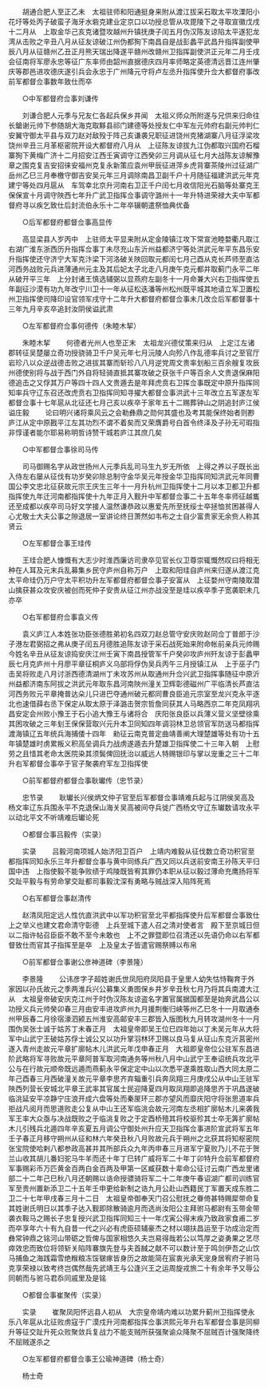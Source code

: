 <!-- { "loadSidebar": true } -->
　　胡通合肥人至正乙未　太祖驻师和阳通挺身来附从渡江拔采石取太平攻溧阳小花圩等处丙子破蛮子海牙水砦克建业定京口以功授总管从攻毘陵下之寻取宣徽戊戌十二月从　上取金华己亥克诸暨攻越州升镇抚庚子闰五月伪汉陈友谅陷太平遂犯龙湾从击败之辛丑八月从征友谅破江州伪都狥下南昌自是战彭蠡平武昌升指挥副使甲辰八月从征赣州乙丑正月熊天瑞出降遂平赣州改赣州卫指挥副使洪正元年二月壬戌会征南将军廖永忠等征广东率师由韶州直据德庆四月率师略定英德清远晋江连州肇庆等郡邑进攻德庆遂引兵会永忠于广州降元守将卢左丞升指挥使升佥大都督府事改前军都督佥事数年致仕而卒 

　　○中军都督府佥事刘谦传 

　　刘谦合肥人元季与兄友仁各起兵保乡井闻　太祖义师众所附遂与兄供来归命往长鎗谢元帅下参随胡大海克取黟县祁门建德等处授友仁中军左元帅府右副元帅判仁安翼守御太平县与双刀赵对敌殁于阵己亥谦袭兄职征进饶州克猪湖寨八月征浮梁攻饶州辛丑三月革枢密院开设大都督府八月从　上征陈友谅拔九江伪都取兴国府石榴寨狥下黄梅广济十二月招安江西壬寅调守江西癸卯三月调从征七月大战陈友谅解豫章之围克复吉安招徕安福州克复永新策应袁州甲辰征进萍乡虎背寨茶陵州过征湖广岳州乙巳三月奉檄守御吉安吴元年三月调除南昌卫副千户十月随征福建洪武元年克建宁等处四月扈从　车驾幸北京升河南右卫正千户闰七月收信阳光石脑等处寨克王保保宣十月调守陜西七年升广武卫指挥佥事调守潞州十一年升特进荣禄大夫中军都督府寻以疾乞致仕后封流伯永乐十二年卒辍朝遣祭恤典优备 

　　○后军都督府都督佥事高显传 

　　高显梁县人岁丙中　上驻师太平显来附从定金陵镇江攻下常宣池睦婺衢凡取江右湖广淮东浙西历升指挥佥事丁未尽充山东沂州益都济宁等处洪武元年平东昌乐安升指挥使还守济宁大军克汴梁下河洛破关陜回取元都闰七月己酉从克长芦师至直沽河西务战败元兵进薄通州元主及其后妃太子北走八月庚午克元都并取蓟门永平二年从破开平三年　上分封诸王慎选辅弼以显燕府左副冬十一月命兼大兴右卫指挥使五年副征沙漠有功九年改宁川卫十一年从征松迭潘等州松州既平城其地请立军卫置松州卫指挥使司降印设官领军戌守十二年升大都督府都督佥事未几改佥后军都督事十三年九月辛亥卒追封汝阴侯谥武肃 

　　○左军都督府佥事何德传（朱睦木挈） 

　　朱睦木挈 
　　何德者光州人也至正末　太祖龙兴德仗策来归从　上定江左诸郡转征吴楚屡立奇功授骁骑卫千户吴元年七月沅陵人向殄八作乱德率兵讨之至官厅岩珍八以众逆战德击败之进拔其寨而斩珍八八月逆党周文贵率划船三百余艘复攻辰州德使别将与战于西门外自将轻骑直抵其寨攻破之获张千户等百余人文贵退保麻阳德追击之又俘其万户等四十四人文贵遁去是年拜虎贲右卫挥佥事既定中原升指挥同知率兵守辽东召还改虎贲右卫指挥同知寻擢大都督佥事洪武十三年改立五军遂左军都督佥事十七年扈从北征还七月己亥以疾卒于家年五十二赐葬钟山之阴追封庐江侯谥庄毅 
　　论曰明兴诸将乘风云之会勒彝鼎之勋何其盛也及考其能保终始者则尠庐江从定中原戡平江左其功烈不谓不着矣而又荣膺爵号白首令终泽及子孙无可瑕指非惇谨者能尔耶易称明哲诗赞干城若庐江其庶几矣 

　　○中军都督佥事徐司马传 

　　司马御赐名字从政世扬州人元季兵乱司马生九岁无所依　上得之养以子既长出入侍左右屡从征伐有功岁癸卯除总制守金华吴元年授金华卫指挥同知洪武元年同曹国公李文忠北征获故元宗王庆生三年十一月升杭州卫指挥使十二月以本卫都卫升都指挥使九年迁河南都指挥使十九年正月入觐升中军都督佥事二十五年冬率师征越巂还至成都以疾卒司马好文学接人温然谦恭政以惠爱先所至抚绥士卒拯恤贫困甚得人心尤敬士大夫公事之隙退居一室讲论终日萧然如韦布之士自少富贵家无余赀人称其贤云 

　　○左军都督佥事王珪传 

　　王珪合肥人慷慨有大志少时淮西廉访司隶卒见官长仪卫尊崇辄慨然叹曰将相无种在人耳及元末兵乱募集乡民守庐州自称万户　上取和阳珪自庐州来归遂从渡江克太平命珪仍万户守太平积功升左军都督府都督佥事子安富从　上征婺州守南陵取潜山擒获甚众攻安庆被创而死仲子安贵从征江州亦战没至是珪以疾卒季子宽袭职未几亦卒 

　　○右军都督府佥事袁义传 

　　袁义庐江人本姓张功臣张德胜弟初名四双刀赵总管守安庆败赵同佥丁普郎于沙子港左君弼招之弗从庚子闰五月德胜追陈友谅于采石战死始来附命帐前亲兵元帅赐今姓名辛丑从征友谅捣安庆江州壬寅下南昌授管军千户癸卯攻庐州歼友谅于彭蠡甲辰七月克庐州十月廖平章征桐庐义乌部将俘伪吴兵丙午三月授镇江从　上于巫子门击吴将败走八月讨浙西德清湖州丁未攻苏州从取通州升佥兴武卫指挥事随征中原沂州益都济南东阿拔之洪武元年取东昌河南陜州潼关卫辉彰德磁州广平临清长芦直沽河西务败元平章掩普达朵儿只进巴夺通州破元都同曹良臣追元宗室至龙兴克永平逐北也速借薛右丞下保定从取太原于泽潞击贺宗哲詹同获其人马略西京二年克凤翔巩昌安定会州败小豫王于石小追大豫王与诸将合　庆阳张良臣以兵薄义营义坚壁徐乘其困攻破之三年刬王保保营取兴元升本卫同知四年调羽林卫总领官军防送马都指挥渡海镇辽五年统兵海捕倭十四年　勑征云南克普定曲靖善阐大理楚雄等处有功十五年镇楚雄时虏累叛义积高垒调兵力战虏遂遁去升楚雄卫指挥使二十三年入朝　上慰劳之且惜其老命太医院染其须鬓俾回抚治以威远人特赐银印与掌以宠重之三十二年升右军都督佥事卒于官子聚袭府军左卫指挥使 

　　○前军都督府都督佥事耿瓛传（忠节录） 

　　忠节录 
　　耿瓛长兴侯炳文仲子官至后军都督佥事靖难兵起与江阴侯吴高及杨文率辽东兵围永平不克退保山海关吴高被间夺兵徙广西杨文守辽东瓛数请攻永平以动北平文不听靖难后瓛论死 

　　○都督佥事吕毅传（实录） 

　　实录 
　　吕毅河南项城人始济阳卫百户　上靖内难毅从征伐数立奇功积官至都指挥同知永乐三年升都督佥事与黄中同练兵广西又同以兵送前安南王孙陈天平归国中违　上指使毅不能争败绩于鸡陵既皆宥其罪仍本职从征以毅过薄命充鹰扬将军交趾平毅与有劳命掌交趾都司事毅沈深有勇略与贼战深入陷阵死焉 

　　○右军都督佥事赵清传 

　　赵清凤阳定远人性伉直洪武中以军功积官至北平都指挥使升后军都督佥事致仕　上之举义也建文君命清守彰德　上兵至城下遣人召之清对使者言　殿下至京城日但以二指许帖召臣臣不敢不至今未敢也　上不之罪暨即位召清还以先语仍命以右军都督致仕而官其子指挥至是卒　上及皇太子皆遣官赐祭赙以布帛 

　　○前军都督佥事谢公彦神道碑（李景隆） 

　　李景隆 
　　公讳彦字子超姓谢氏世凤阳府凤阳县于皇里人幼失怙恃鞠育于外家因以孙氏故元之季两淮兵兴公募集义勇图保乡井岁辛丑秋七月乃将其兵南渡大江从　太祖皇帝破安庆克江州于时伪汉陈友谅盗名字置官属据国都至是始奔武昌公以功授义兵元帅癸卯春三月由安丰进攻庐州九月援荆衡归峡等州乙巳冬十一月取通泰州甲辰春二月徐宿濠泗颍五州淮安高邮安丰三郡皆入版图秋九月转攻湖州冬十一月围伪吴张士诚于姑苏丁未春正月　太祖皇帝即吴王位巳四年始以丁未吴元年从大将军中山武宁王破姑苏俘士诚公又以功升掌羽林环卫赐以良马复从征山东克沂莒密州遂入青州走故元平章扩廓帖木儿洪武元年戊申春正月　大祖即皇帝位公驻军东昌进阶武略将军寻败故元平章阿普军取河南通务等州秋八月中山武宁王奉诏统兵攻北平公与在行故元顺帝既远遁而燕蓟永平保定定中山以次悉平遂乘胜取山西大同太原二年己酉春三月西破潼关故元平章李思齐弃辎重引兵奔凤翔三月庚戌公从中山王驻军陜西列营长安城北平章王武率其官属士民迎降夏四月取凤翔即追降思齐于巩昌遂破临洮延安平凉静宁庄浪开成六盘等处而秦厔环三郡亦望风而靡庆阳守将张思道率兵拒战凡阅月而思道败走公复从中山王还军临洮会故元河南左丞相扩廓帖木儿来袭我军王率大众亟与决战既败之于临洮复败之于定酉桥殪其将校驱殄其士卒无筭扩廓帖木儿引残兵北遁四年辛亥夏五月调公守御处州升应天卫指挥佥事进阶宣武将军五年壬子春正月移守朔州从征和林六年癸丑秋八月败故元兵于朔州之北获其将知枢密院张宝院使哈剌八都参政高甚并其所部兵众九年丙申春三月进军宁夏败乃儿不花于贺兰山收其胡儿番妇驼马牛羊而还十年丁巳转广威将军二十年丁卯特升佥前军都督府军事赐彩币万匹黄金百两白金百两及甲第一区臧获数十辈命公征讨云南广西龙里诸部二十二年己巳秋八月还朝赐以诰命授骠骑将军二十二年庚午春诏湖广都司训练官军至贵州置新添卫二十五年壬申更给新制之诰九月公赴山西籍民丁军置天成东胜二卫二十七年甲戌春三月十二日　太祖皇帝御奉天门召公慰抚之眷倚甚特赐犀带命复其姓谢氏明日以其季子达入觐即除散骑逾月而选尚汝阳公主拜驸马都尉有玉带金带袭衣鞍马之赐长子忠复授兴武卫指挥同知三十一年戊寅公得末疾乃致政家食甫二岁而卒享年六十有九自昔一代之兴必有虎臣硕辅豪杰之材以翊扶昌运至于功成治定而彝常钟鼎之铭河山带砺之哲俾与国家相悠久夫岂易得哉若公以笃厚之姿勇果之艺尽瘁效忠而致位将领斩关陷阵褰旗先登与夫首馘之献不可以数计至于鸣剑伊吾之山饮马捕鱼之海践霜雪绝糇粮冻馁皲瘃皆身历之故能简在宸衷光承天宠身居宥府子驸马克享荣禄以致考终岂偶然哉先武靖王与公逢兴王之运周旋戎旅二十有余年予又辱公同朝而与驸马君忝同戚里及是铭 

　　○都督佥事崔聚传（实录） 

　　实录 
　　崔聚凤阳怀远县人初从　大宗皇帝靖内难以功累升蓟州卫指挥使永乐八年扈从北征败虏寇于广漠戍升河南都指挥佥事洪熙元年升右军都督佥事是同柳升等征交趾升死众败聚敛兵复战力不能支贼所获强聚谕众降聚不屈贼百计强聚降终不屈贼遂杀之 

　　○左军都督府都督佥事王公瑜神道碑（杨士奇） 

　　杨士奇 
